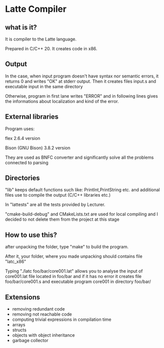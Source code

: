 # Latte Compiler

## what is it?
It is compiler to the Latte language.

Prepared in C/C++ 20.
It creates code in x86.
## Output
In the case, when input program doesn't have syntax nor semantic errors, it returns 0 and writes "OK" at stderr output.
Then it creates files input.s and executable input in the same directory

Otherwise, program in first lane writes "ERROR" and in following lines gives the informations about localization and kind of the error.
## External libraries
Program uses:

flex 2.6.4 version 

Bison (GNU Bison) 3.8.2 version

They are used as BNFC converter and significantly solve all the problems connected to parsing
## Directories
"lib" keeps default functions such like: PrintInt,PrintString etc. and additional files use to compile the output (C/C++ libraries etc.)

In "lattests" are all the tests provided by Lecturer.

"cmake-build-debug" and CMakeLists.txt are used for local compiling and I decided to not delete them from the project at this stage

## How to use this?

after unpacking the folder, type "make" to build the program.

After it, your folder, where you made unpacking should contains file "latc_x86"

Typing "./latc foo/bar/core001.lat" allows you to analyse the input of core001.lat file located in foo/bar and if it has no error it creates file foo/bar/core001.s and executable program core001 in directory foo/bar/

## Extensions
- removing redundant code
- removing not reachable code
- computing trivial expressions in compilation time
- arrays
- structs
- objects with object inheritance
- garbage collector 

